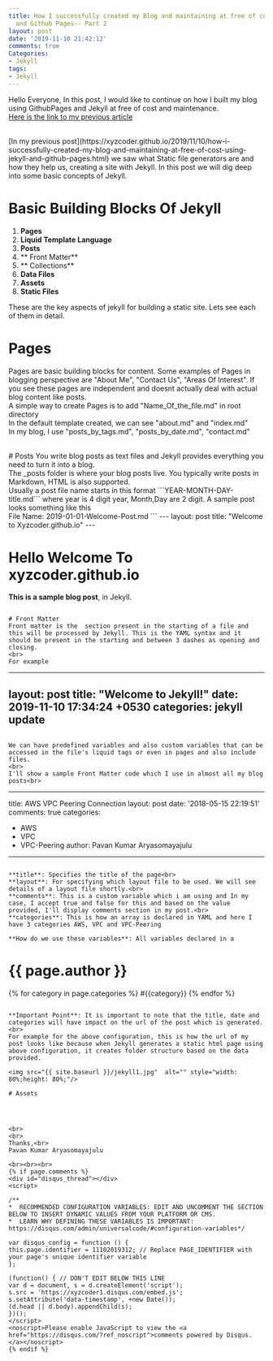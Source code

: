 ```yaml
---
title: How I successfully created my Blog and maintaining at free of cost using Jekyll
  and Github Pages-- Part 2
layout: post
date: '2019-11-10 21:42:12'
comments: true
Categories:
- Jekyll
tags:
- Jekyll
---
```


Hello Everyone,
In this post, I would like to continue on how I built my blog using GithubPages and Jekyll at free of cost and maintenance. 
<br>
[Here is the link to my previous article](https://xyzcoder.github.io/2019/11/10/how-i-successfully-created-my-blog-and-maintaining-at-free-of-cost-using-jekyll-and-github-pages.html) 

<br>
[In my previous post](https://xyzcoder.github.io/2019/11/10/how-i-successfully-created-my-blog-and-maintaining-at-free-of-cost-using-jekyll-and-github-pages.html)  we saw what Static file generators are and how they help us, creating a site with Jekyll. In this post we will dig deep into some basic concepts of Jekyll.

# Basic Building Blocks Of Jekyll
1. **Pages**
2. **Liquid Template Language**
3. **Posts**
4. ** Front Matter**
5. ** Collections**
6. **Data Files**
7. **Assets**
8. **Static Files**

These are the key aspects of jekyll for building a static site. Lets see each of them in detail.

# Pages
Pages are basic building blocks for content. Some examples of Pages in blogging perspective are "About Me", "Contact Us", "Areas Of Interest". If you see these pages are independent and doesnt actually deal with actual blog content like posts.
<br>
A simple way to create Pages is to add "Name_Of_the_file.md" in root directory
<br>
In the default template created, we can see "about.md" and "index.md"
<br>
In my blog, I use "posts_by_tags.md", "posts_by_date.md", "contact.md"

<br>
# Posts
You write blog posts as text files and Jekyll provides everything you need to turn it into a blog.
<br>
The _posts folder is where your blog posts live. You typically write posts in Markdown, HTML is also supported.
<br>
Usually a post file name starts in this format ```YEAR-MONTH-DAY-title.md```  where year is 4 digit year, Month,Day are 2 digit. A sample post looks something like this

<br>
File Name: 2019-01-01-Welcome-Post.md
```
---
layout: post
title:  "Welcome to Xyzcoder.github.io"
---

# Hello Welcome To xyzcoder.github.io

**This is a sample blog post**,  in Jekyll.
```

# Front Matter
Front matter is the  section present in the starting of a file and this will be processed by Jekyll. This is the YAML syntax and it should be present in the starting and between 3 dashes as opening and closing.
<br>
For example
```

---
layout: post
title:  "Welcome to Jekyll!"
date:   2019-11-10 17:34:24 +0530
categories: jekyll update
---

```

We can have predefined variables and also custom variables that can be accessed in the file's liquid tags or even in pages and also include files.
<br>
I'll show a sample Front Matter code which I use in almost all my blog posts<br>

```

---
title: AWS VPC Peering Connection
layout: post
date: '2018-05-15 22:19:51'
comments: true
categories:
- AWS
- VPC
- VPC-Peering
author: Pavan Kumar Aryasomayajulu
---

```

**title**: Specifies the title of the page<br>
**layout**: For specifying which layout file to be used. We will see details of a layout file shortly.<br>
**comments**: This is a custom variable which i am using and In my case, I accept true and false for this and based on the value provided, I'll display comments section in my post.<br>
**categories**: This is how an array is declared in YAML and here I have 3 categories AWS, VPC and VPC-Peering

**How do we use these variables**: All variables declared in a 
```
<h1>{{ page.author }}</h1>

{% for category in page.categories %}
		<span class="tag">#{{category}}</span>
{% endfor %}
```

**Important Point**: It is important to note that the title, date and categories will have impact on the url of the post which is generated.
<br>
For example for the above configuration, this is how the url of my post looks like because when Jekyll generates a static html page using above configuration, it creates folder structure based on the data provided.

<img src="{{ site.baseurl }}/jekyll1.jpg"  alt="" style="width: 80%;height: 80%;"/>

# Assets




<br>
<br>
Thanks,<br>
Pavan Kumar Aryasomayajulu

<br><br><br>
{% if page.comments %}
<div id="disqus_thread"></div>
<script>

/**
*  RECOMMENDED CONFIGURATION VARIABLES: EDIT AND UNCOMMENT THE SECTION BELOW TO INSERT DYNAMIC VALUES FROM YOUR PLATFORM OR CMS.
*  LEARN WHY DEFINING THESE VARIABLES IS IMPORTANT: https://disqus.com/admin/universalcode/#configuration-variables*/

var disqus_config = function () {
this.page.identifier = 11102019312; // Replace PAGE_IDENTIFIER with your page's unique identifier variable
};

(function() { // DON'T EDIT BELOW THIS LINE
var d = document, s = d.createElement('script');
s.src = 'https://xyzcoder1.disqus.com/embed.js';
s.setAttribute('data-timestamp', +new Date());
(d.head || d.body).appendChild(s);
})();
</script>
<noscript>Please enable JavaScript to view the <a href="https://disqus.com/?ref_noscript">comments powered by Disqus.</a></noscript>
{% endif %}